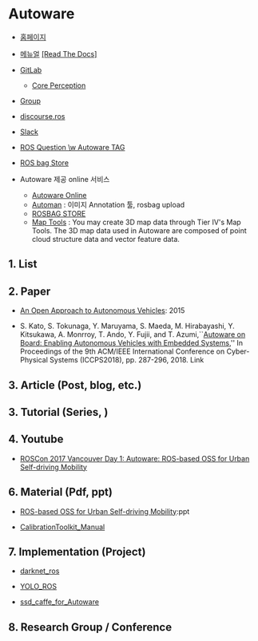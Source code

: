 # Autoware

- [홈페이지](http://tier4.jp)
- [메뉴얼](https://github.com/CPFL/Autoware-Manuals/blob/master/en/Autoware_UsersManual_v1.1.md) [[Read The Docs]](https://autoware.readthedocs.io/en/feature-documentation_rtd/index.html)
- [GitLab](https://gitlab.com/autowarefoundation/autoware.ai)
    - [Core Perception](https://gitlab.com/autowarefoundation/autoware.ai/core_perception)
- [Group](https://groups.google.com/forum/#!forum/autoware)
- [discourse.ros](https://discourse.ros.org/c/autoware)
- [Slack](https://autoware.herokuapp.com/)
- [ROS Question \w Autoware TAG](https://answers.ros.org/questions/scope:all/sort:activity-desc/tags:autoware/page:1/)
- [ROS bag Store](https://rosbag.tier4.jp)


- Autoware 제공 online 서비스 
    - [Autoware Online](http://autoware.online/)
    - [Automan](https://www.automan.ai/) : 이미지 Annotation 툴, rosbag upload
    - [ROSBAG STORE ](https://rosbag.tier4.jp/)
    - [Map Tools](https://maptools.tier4.jp/) : You may create 3D map data through Tier IV's Map Tools. The 3D map data used in Autoware are composed of point cloud structure data and vector feature data.

## 1. List



## 2. Paper

- [An Open Approach to Autonomous Vehicles](http://ieeexplore.ieee.org/document/7368032/): 2015

- S. Kato, S. Tokunaga, Y. Maruyama, S. Maeda, M. Hirabayashi, Y. Kitsukawa, A. Monrroy, T. Ando, Y. Fujii, and T. Azumi,``[Autoware on Board: Enabling Autonomous Vehicles with Embedded Systems](https://dl.acm.org/citation.cfm?id=3207930),'' In Proceedings of the 9th ACM/IEEE International Conference on Cyber-Physical Systems (ICCPS2018),  pp. 287-296, 2018. Link


## 3. Article (Post, blog, etc.)



## 3. Tutorial (Series, )



## 4. Youtube

- [ROSCon 2017 Vancouver Day 1: Autoware: ROS-based OSS for Urban Self-driving Mobility](https://vimeo.com/236154004)

## 6. Material (Pdf, ppt)

- [ROS-based OSS for Urban Self-driving Mobility](https://roscon.ros.org/2017/presentations/ROSCon%202017%20Autoware.pdf):ppt

- [CalibrationToolkit_Manual](https://github.com/CPFL/Autoware/blob/6aea989f336561b94e5c29becccbd47228cd17f3/ros/src/sensing/fusion/packages/calibration_camera_lidar/CalibrationToolkit_Manual.pdf)

## 7. Implementation (Project)

- [darknet_ros](https://github.com/yukkysaito/darknet_ros)

- [YOLO_ROS](https://github.com/yukkysaito/yolo_ros)

- [ssd_caffe_for_Autoware](https://github.com/yukkysaito/ssd_caffe_for_Autoware)


## 8. Research Group / Conference 